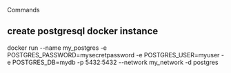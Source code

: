 Commands
## create postgresql docker instance
docker run --name my_postgres -e POSTGRES_PASSWORD=mysecretpassword -e POSTGRES_USER=myuser -e POSTGRES_DB=mydb -p 5432:5432 --network my_network -d postgres
